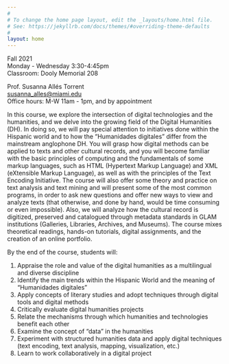 ```yaml
---
#
# To change the home page layout, edit the _layouts/home.html file.
# See: https://jekyllrb.com/docs/themes/#overriding-theme-defaults
#
layout: home
---
```


Fall 2021 \
Monday - Wednesday 3:30-4:45pm\
Classroom: Dooly Memorial 208

Prof. Susanna Allés Torrent\
susanna_alles@miami.edu\
Office hours: M-W 11am - 1pm, and by appointment


In this course, we explore the intersection of digital technologies and the humanities, and we delve into the growing field of the Digital Humanities (DH). In doing so, we will pay special attention to initiatives done within the Hispanic world and to how the “Humanidades digitales” differ from the mainstream anglophone DH. You will grasp how digital methods can be applied to texts and other cultural records, and you will become familiar with the basic principles of computing and the fundamentals of some markup languages, such as HTML (Hypertext Markup Language) and XML (eXtensible Markup Language), as well as with the principles of the Text Encoding Initiative. The course will also offer some theory and practice on text analysis and text mining and will present some of the most common programs, in order to ask new questions and offer new ways to view and analyze texts (that otherwise, and done by hand, would be time consuming or even impossible). Also, we will analyze how the cultural record is digitized, preserved and catalogued through metadata standards in GLAM institutions (Galleries, Libraries, Archives, and Museums). The course mixes theoretical readings, hands-on tutorials, digital assignments, and the creation of an online portfolio.

By the end of the course, students will:

1. Appraise the role and value of the digital humanities as a multilingual and diverse discipline
2. Identify the main trends within the Hispanic World and the meaning of “Humanidades digitales”
3. Apply concepts of literary studies and adopt techniques through digital tools and digital methods
4. Critically evaluate digital humanities projects
5. Relate the mechanisms through which humanities and technologies benefit each other
6. Examine the concept of “data” in the humanities
7. Experiment with structured humanities data and apply digital techniques (text encoding,
text analysis, mapping, visualization, etc.)
8. Learn to work collaboratively in a digital project
